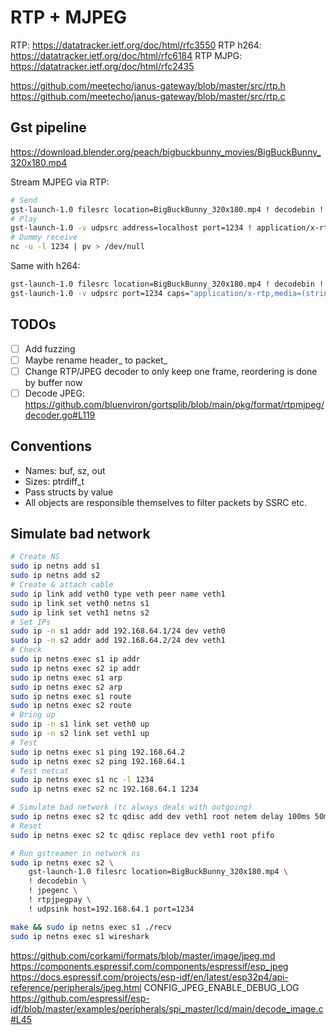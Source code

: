 # RTP + MJPEG

RTP: https://datatracker.ietf.org/doc/html/rfc3550
RTP h264: https://datatracker.ietf.org/doc/html/rfc6184
RTP MJPG: https://datatracker.ietf.org/doc/html/rfc2435

https://github.com/meetecho/janus-gateway/blob/master/src/rtp.h
https://github.com/meetecho/janus-gateway/blob/master/src/rtp.c

## Gst pipeline

https://download.blender.org/peach/bigbuckbunny_movies/BigBuckBunny_320x180.mp4

Stream MJPEG via RTP:

```bash
# Send
gst-launch-1.0 filesrc location=BigBuckBunny_320x180.mp4 ! decodebin ! jpegenc ! rtpjpegpay ! udpsink host=127.0.0.1 port=1234
# Play
gst-launch-1.0 -v udpsrc address=localhost port=1234 ! application/x-rtp,encoding-name=JPEG,payload=26 ! rtpjpegdepay ! jpegdec ! videoconvert ! videoscale ! autovideosink
# Dummy receive
nc -u -l 1234 | pv > /dev/null
```

Same with h264:

```bash
gst-launch-1.0 filesrc location=BigBuckBunny_320x180.mp4 ! decodebin ! videoconvert ! video/x-raw,format=I420 ! x264enc tune=zerolatency bitrate=500 speed-preset=superfast ! rtph264pay ! udpsink host=127.0.0.1 port=1234
gst-launch-1.0 -v udpsrc port=1234 caps="application/x-rtp,media=(string)video,clock-rate=(int)90000,encoding-name=(string)H264,payload=(int)96" ! rtph264depay ! decodebin ! videoconvert ! autovideosink
```

## TODOs

- [ ] Add fuzzing
- [ ] Maybe rename header_ to packet_
- [ ] Change RTP/JPEG decoder to only keep one frame, reordering is done by buffer now
- [ ] Decode JPEG: https://github.com/bluenviron/gortsplib/blob/main/pkg/format/rtpmjpeg/decoder.go#L119

## Conventions

- Names: buf, sz, out
- Sizes: ptrdiff_t
- Pass structs by value
- All objects are responsible themselves to filter packets by SSRC etc.

## Simulate bad network

```bash
# Create NS
sudo ip netns add s1
sudo ip netns add s2
# Create & attach cable
sudo ip link add veth0 type veth peer name veth1
sudo ip link set veth0 netns s1
sudo ip link set veth1 netns s2
# Set IPs
sudo ip -n s1 addr add 192.168.64.1/24 dev veth0
sudo ip -n s2 addr add 192.168.64.2/24 dev veth1
# Check
sudo ip netns exec s1 ip addr
sudo ip netns exec s2 ip addr
sudo ip netns exec s1 arp
sudo ip netns exec s2 arp
sudo ip netns exec s1 route
sudo ip netns exec s2 route
# Bring up
sudo ip -n s1 link set veth0 up
sudo ip -n s2 link set veth1 up
# Test
sudo ip netns exec s1 ping 192.168.64.2
sudo ip netns exec s2 ping 192.168.64.1
# Test netcat
sudo ip netns exec s1 nc -l 1234
sudo ip netns exec s2 nc 192.168.64.1 1234

# Simulate bad network (tc always deals with outgoing)
sudo ip netns exec s2 tc qdisc add dev veth1 root netem delay 100ms 50ms 50% loss 10%
# Reset
sudo ip netns exec s2 tc qdisc replace dev veth1 root pfifo

# Run gstreamer in network ns
sudo ip netns exec s2 \
    gst-launch-1.0 filesrc location=BigBuckBunny_320x180.mp4 \
    ! decodebin \
    ! jpegenc \
    ! rtpjpegpay \
    ! udpsink host=192.168.64.1 port=1234

make && sudo ip netns exec s1 ./recv
sudo ip netns exec s1 wireshark
```

https://github.com/corkami/formats/blob/master/image/jpeg.md
https://components.espressif.com/components/espressif/esp_jpeg
https://docs.espressif.com/projects/esp-idf/en/latest/esp32p4/api-reference/peripherals/jpeg.html
CONFIG_JPEG_ENABLE_DEBUG_LOG
https://github.com/espressif/esp-idf/blob/master/examples/peripherals/spi_master/lcd/main/decode_image.c#L45
